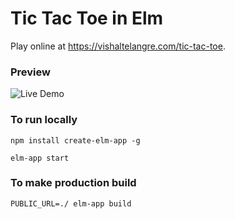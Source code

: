 # Tic Tac Toe in Elm

Play online at https://vishaltelangre.com/tic-tac-toe.

### Preview

![Live Demo](https://user-images.githubusercontent.com/876195/31579133-090caf58-b14d-11e7-932b-ec62c53a2269.gif)


### To run locally

```
npm install create-elm-app -g

elm-app start
```

### To make production build

```
PUBLIC_URL=./ elm-app build
